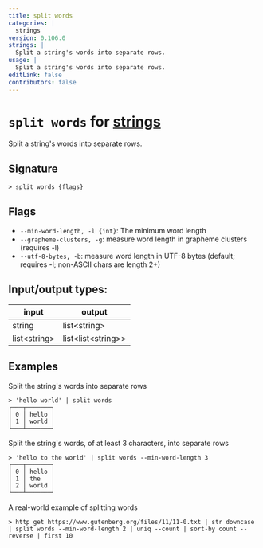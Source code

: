 ```yaml
---
title: split words
categories: |
  strings
version: 0.106.0
strings: |
  Split a string's words into separate rows.
usage: |
  Split a string's words into separate rows.
editLink: false
contributors: false
---
```

<!-- This file is automatically generated. Please edit the command in https://github.com/nushell/nushell instead. -->

# `split words` for [strings](/commands/categories/strings.md)

<div class='command-title'>Split a string&#x27;s words into separate rows.</div>

## Signature

```> split words {flags} ```

## Flags

 -  `--min-word-length, -l {int}`: The minimum word length
 -  `--grapheme-clusters, -g`: measure word length in grapheme clusters (requires -l)
 -  `--utf-8-bytes, -b`: measure word length in UTF-8 bytes (default; requires -l; non-ASCII chars are length 2+)


## Input/output types:

| input        | output             |
| ------------ | ------------------ |
| string       | list&lt;string&gt;       |
| list&lt;string&gt; | list&lt;list&lt;string&gt;&gt; |
## Examples

Split the string's words into separate rows
```nu
> 'hello world' | split words
╭───┬───────╮
│ 0 │ hello │
│ 1 │ world │
╰───┴───────╯

```

Split the string's words, of at least 3 characters, into separate rows
```nu
> 'hello to the world' | split words --min-word-length 3
╭───┬───────╮
│ 0 │ hello │
│ 1 │ the   │
│ 2 │ world │
╰───┴───────╯

```

A real-world example of splitting words
```nu
> http get https://www.gutenberg.org/files/11/11-0.txt | str downcase | split words --min-word-length 2 | uniq --count | sort-by count --reverse | first 10

```
